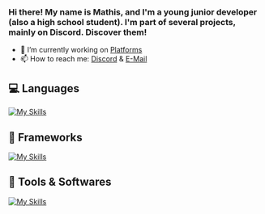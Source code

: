 ### Hi there! My name is Mathis, and I'm a young junior developer (also a high school student). I'm part of several projects, mainly on Discord. Discover them!


- 🔭 I’m currently working on [Platforms](https://neldox.tech)
- 📫 How to reach me: [Discord](https://discord.com/users/938588350942707783) & [E-Mail](mailto:contact@neldox.tech)

## 💻 Languages
[![My Skills](https://skillicons.dev/icons?i=html,css,js,md)](https://skillicons.dev)

## 🧰 Frameworks
[![My Skills](https://skillicons.dev/icons?i=nodejs,react,nextjs)](https://skillicons.dev)

## 🔨 Tools & Softwares

[![My Skills](https://skillicons.dev/icons?i=vscode,idea,figma,cloudflare,mongodb,vercel)](https://skillicons.dev)
